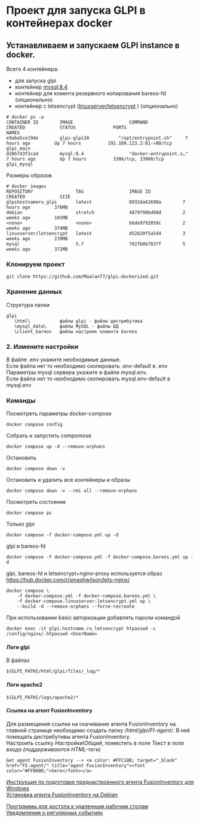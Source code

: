 # Проект для запуска GLPI в контейнерах docker

## Устанавливаем и запускаем GLPI instance в docker.
Всего 4 контейнера:  
- для запуска glpi  
- контейнер [mysql:8.4](https://github.com/mysql/mysql-server)
- контейнер для клиента резервного копирования bareos-fd (опционально)
- контейнер с letsencrypt ([linuxserver/letsencrypt](https://github.com/linuxserver/docker-letsencrypt) ) (опционально)
```
# docker ps -a  
CONTAINER ID        IMAGE                     COMMAND                  CREATED             STATUS              PORTS                                                  NAMES
e9aba5ce194e        glpi-glpi10		      "/opt/entrypoint.sh"     7 hours ago         Up 7 hours          192.168.123.2:81->80/tcp                               glpi_main
d20b743f2cad        mysql:8.4                 "docker-entrypoint.s…"   7 hours ago         Up 7 hours          3306/tcp, 33060/tcp                                    glpi_mysql
```

Размеры образов
``` 
# docker images  
REPOSITORY                TAG                 IMAGE ID            CREATED             SIZE
glpihostnameru_glpi       latest              8932da62690a        7 hours ago         376MB
debian                    stretch             4879790bd60d        2 weeks ago         101MB
<none>                    <none>              b6de9792859c        2 weeks ago         374MB
linuxserver/letsencrypt   latest              d52b20f5a544        3 weeks ago         239MB
mysql                     5.7                 702fb0b7837f        5 weeks ago         372MB
```  
### Клонируем проект
```shell
git clone https://github.com/Maalan77/glpi-dockerized.git
```

### Хранение данных
Структура папки
```shell
glpi
   \html\           файлы glpi - файлы дистрибутива
   \mysql_data\     файлы MySQL - файлы БД
   \client_bareos   файлы настроек клиента bareos 
```

### 2. Измените настройки
В файле .env укажите необходимые данные.  
Если файла нет то необходимо скопировать .env-default в .env  
Параметры mysql сервера укажите в файле mysql.env.  
Если файла нет то необходимо скопировать mysql.env-default в mysql.env  


### Команды
Посмотреть параметры docker-compose
```shell
docker compose config
```
Собрать и запустить compomose
```shell
docker compose up -d --remove-orphans
```
Остановить
```shell
docker compose down -v
```
Остановить и удалить все контейнеры и образы
```shell
docker compose down -v --rmi all --remove-orphans
```
Посмотреть состояние  
```shell
docker compose ps
```
Только glpi
```shell
docker compose -f docker-compose.yml up -d
```
glpi и bareos-fd
```shell
docker compose -f docker-compose.yml -f docker-compose.bareos.yml up -d
```
glpi, bareos-fd и letsencrypt+nginx-proxy
используется образ https://hub.docker.com/r/smashwilson/lets-nginx/
```shell
docker compose \
	-f docker-compose.yml -f docker-compose.bareos.yml \
	-f docker-compose.linuxserver-letsencrypt.yml up \
	--build -d --remove-orphans --force-recreate
```

При использовании basic авторизации добавлять пароли командой
```
docker exec -it glpi.hostname.ru_letsencrypt htpasswd -c /config/nginx/.htpasswd <UserName>
```

#### Логи glpi  
В файлах 
```
${GLPI_PATH}/html/glpi/files/_log/*
```

#### Логи apache2
```
${GLPI_PATH}/logs/apache2/*
```

#### Ссылка на агент FusionInventory
Для размещения ссылки на скачивание агента FusionInventory на главной странице необходимо создать папку _<Folder glpi>/html/glpi/FI-agent/_. В неё помещать дистрибутивы агента FusionInventory.  
Настроить ссылку _Настройки\Общий_, поместить в поле _Текст в поле входа (поддерживаются HTML-теги)_  
```
Get agent FusionInventory --> <a color: #FFC18B; target="_blank" href="FI-agent/" title="agent FusionInventory"><font color="#FF0000;">here</font></a>
```
[Инструкция по подготовке преднастроенного агента FusionInventory для Windows](FusionInventory-agent/Readme.md)  
[Установка агента FusionInventory на Debian](doc/FusionInventory.md)  

[Программы для доступа к удаленным рабочим столам](doc/AccessToRemotePC.md)  
[Уведомления о регулярных событиях](./doc/AlertExpiredDomains.md)
